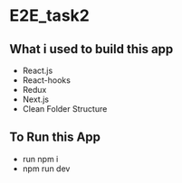 # E2E_task2

## What i used to build this app
- React.js
- React-hooks
- Redux
- Next.js
- Clean Folder Structure

## To Run this App
- run npm i
- npm run dev